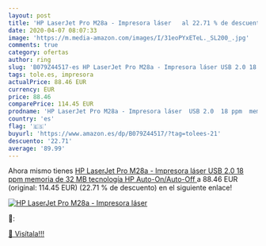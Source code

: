 ```yaml
---
layout: post
title: 'HP LaserJet Pro M28a - Impresora láser   al 22.71 % de descuento'
date: 2020-04-07 08:07:33
image: 'https://m.media-amazon.com/images/I/31eoPYxETeL._SL200_.jpg'
comments: true
category: ofertas
author: ring
slug: 'B079Z44517-es HP LaserJet Pro M28a - Impresora láser USB 2.0 18 ppm...'
tags: tole.es, impresora
actualPrice: 88.46 EUR
currency: EUR
price: 88.46
comparePrice: 114.45 EUR
prodname: 'HP LaserJet Pro M28a - Impresora láser  USB 2.0  18 ppm  memoria de 32 MB  tecnología HP Auto-On/Auto-Off '
country: 'es'
flag: '🇪🇸'
buyurl: 'https://www.amazon.es/dp/B079Z44517/?tag=tolees-21'
descuento: '22.71'
average: '89.99'
---
```


Ahora mismo tienes [HP LaserJet Pro M28a - Impresora láser  USB 2.0  18 ppm  memoria de 32 MB  tecnología HP Auto-On/Auto-Off ](https://www.amazon.es/dp/B079Z44517/?tag=tolees-21) a 88.46 EUR (original: 114.45 EUR) (22.71 %  de descuento) en el siguiente enlace!

[![HP LaserJet Pro M28a - Impresora láser  ](https://m.media-amazon.com/images/I/31eoPYxETeL._SL200_.jpg)](https://www.amazon.es/dp/B079Z44517/?tag=tolees-21)

🔎:


[🛒 Visítala!!!](https://www.amazon.es/dp/B079Z44517/?tag=tolees-21)
